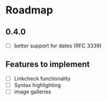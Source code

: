 # Roadmap

## 0.4.0

- [ ] better support for dates (RFC 3339)

## Features to implement

- [ ] Linkcheck functionality
- [ ] Syntax highlighting
- [ ] image galleries
